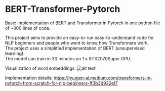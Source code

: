 # BERT-Transformer-Pytorch
Basic implementation of BERT and Transformer in Pytorch in one python file of ~300 lines of code.  
  
This project aims to provide an easy-to-run easy-to-understand code for NLP beginners and people who want to know how Transformers work.  
The project uses a simplified implementation of BERT (unsupervised learning).  
The model can train in 30 minutes on 1 x RTX2070Super GPU.  
  
Visualization of word embeddings:
![alt text](https://miro.medium.com/max/3000/1*tyabpnOIHPhl1ZoQQuSfvw.png)


Implementation details: https://hyugen-ai.medium.com/transformers-in-pytorch-from-scratch-for-nlp-beginners-ff3b3d922ef7
